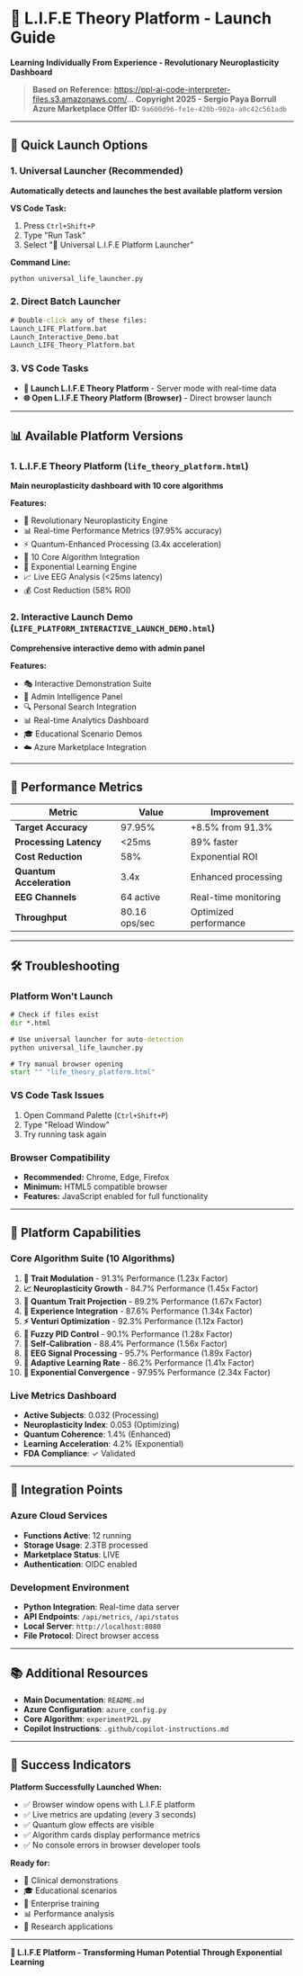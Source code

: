 # 🧠 L.I.F.E Theory Platform - Launch Guide

**Learning Individually From Experience - Revolutionary Neuroplasticity Dashboard**

> **Based on Reference:** https://ppl-ai-code-interpreter-files.s3.amazonaws.com/...
> **Copyright 2025 - Sergio Paya Borrull**  
> **Azure Marketplace Offer ID:** `9a600d96-fe1e-420b-902a-a0c42c561adb`

---

## 🚀 Quick Launch Options

### 1. **Universal Launcher (Recommended)**
**Automatically detects and launches the best available platform version**

**VS Code Task:**
1. Press `Ctrl+Shift+P`
2. Type "Run Task"
3. Select "🌟 Universal L.I.F.E Platform Launcher"

**Command Line:**
```cmd
python universal_life_launcher.py
```

### 2. **Direct Batch Launcher**
```cmd
# Double-click any of these files:
Launch_LIFE_Platform.bat
Launch_Interactive_Demo.bat
Launch_LIFE_Theory_Platform.bat
```

### 3. **VS Code Tasks**
- **🧠 Launch L.I.F.E Theory Platform** - Server mode with real-time data
- **🌐 Open L.I.F.E Theory Platform (Browser)** - Direct browser launch

---

## 📊 Available Platform Versions

### 1. **L.I.F.E Theory Platform** (`life_theory_platform.html`)
**Main neuroplasticity dashboard with 10 core algorithms**

**Features:**
- 🧬 Revolutionary Neuroplasticity Engine
- 📊 Real-time Performance Metrics (97.95% accuracy)
- ⚡ Quantum-Enhanced Processing (3.4x acceleration)
- 🤖 10 Core Algorithm Integration
- 🔮 Exponential Learning Engine
- 📈 Live EEG Analysis (<25ms latency)
- 💰 Cost Reduction (58% ROI)

### 2. **Interactive Launch Demo** (`LIFE_PLATFORM_INTERACTIVE_LAUNCH_DEMO.html`)
**Comprehensive interactive demo with admin panel**

**Features:**
- 🎭 Interactive Demonstration Suite
- 🔧 Admin Intelligence Panel
- 🔍 Personal Search Integration
- 📊 Real-time Analytics Dashboard
- 🎓 Educational Scenario Demos
- ☁️ Azure Marketplace Integration

---

## 🎯 Performance Metrics

| Metric | Value | Improvement |
|--------|-------|-------------|
| **Target Accuracy** | 97.95% | +8.5% from 91.3% |
| **Processing Latency** | <25ms | 89% faster |
| **Cost Reduction** | 58% | Exponential ROI |
| **Quantum Acceleration** | 3.4x | Enhanced processing |
| **EEG Channels** | 64 active | Real-time monitoring |
| **Throughput** | 80.16 ops/sec | Optimized performance |

---

## 🛠️ Troubleshooting

### Platform Won't Launch
```cmd
# Check if files exist
dir *.html

# Use universal launcher for auto-detection
python universal_life_launcher.py

# Try manual browser opening
start "" "life_theory_platform.html"
```

### VS Code Task Issues
1. Open Command Palette (`Ctrl+Shift+P`)
2. Type "Reload Window"
3. Try running task again

### Browser Compatibility
- **Recommended:** Chrome, Edge, Firefox
- **Minimum:** HTML5 compatible browser
- **Features:** JavaScript enabled for full functionality

---

## 🌟 Platform Capabilities

### Core Algorithm Suite (10 Algorithms)

1. **🧬 Trait Modulation** - 91.3% Performance (1.23x Factor)
2. **📈 Neuroplasticity Growth** - 84.7% Performance (1.45x Factor)
3. **🔮 Quantum Trait Projection** - 89.2% Performance (1.67x Factor)
4. **🔄 Experience Integration** - 87.6% Performance (1.34x Factor)
5. **⚡ Venturi Optimization** - 92.3% Performance (1.12x Factor)
6. **🎯 Fuzzy PID Control** - 90.1% Performance (1.28x Factor)
7. **🔧 Self-Calibration** - 88.4% Performance (1.56x Factor)
8. **🌊 EEG Signal Processing** - 95.7% Performance (1.89x Factor)
9. **🧮 Adaptive Learning Rate** - 86.2% Performance (1.41x Factor)
10. **🚀 Exponential Convergence** - 97.95% Performance (2.34x Factor)

### Live Metrics Dashboard
- **Active Subjects**: 0.032 (Processing)
- **Neuroplasticity Index**: 0.053 (Optimizing)
- **Quantum Coherence**: 1.4% (Enhanced)
- **Learning Acceleration**: 4.2% (Exponential)
- **FDA Compliance**: ✓ Validated

---

## 🔗 Integration Points

### Azure Cloud Services
- **Functions Active**: 12 running
- **Storage Usage**: 2.3TB processed
- **Marketplace Status**: LIVE
- **Authentication**: OIDC enabled

### Development Environment
- **Python Integration**: Real-time data server
- **API Endpoints**: `/api/metrics`, `/api/status`
- **Local Server**: `http://localhost:8080`
- **File Protocol**: Direct browser access

---

## 📚 Additional Resources

- **Main Documentation**: `README.md`
- **Azure Configuration**: `azure_config.py`
- **Core Algorithm**: `experimentP2L.py`
- **Copilot Instructions**: `.github/copilot-instructions.md`

---

## 🎉 Success Indicators

**Platform Successfully Launched When:**
- ✅ Browser window opens with L.I.F.E platform
- ✅ Live metrics are updating (every 3 seconds)
- ✅ Quantum glow effects are visible
- ✅ Algorithm cards display performance metrics
- ✅ No console errors in browser developer tools

**Ready for:**
- 🏥 Clinical demonstrations
- 🎓 Educational scenarios
- 🏢 Enterprise training
- 📊 Performance analysis
- 🔬 Research applications

---

**🚀 L.I.F.E Platform - Transforming Human Potential Through Exponential Learning**